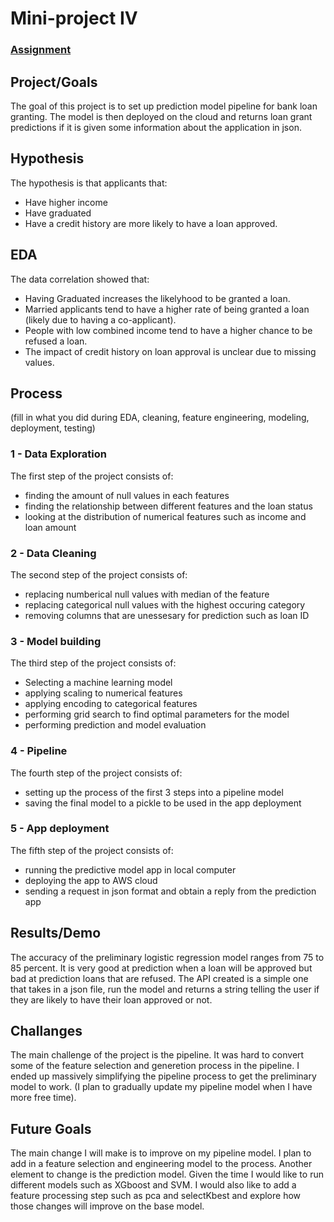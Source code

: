 # Mini-project IV

### [Assignment](assignment.md)

## Project/Goals
The goal of this project is to set up prediction model pipeline for bank loan granting. The model is then deployed on the cloud and returns loan grant predictions if it is given some information about the application in json. 

## Hypothesis
The hypothesis is that applicants that:
- Have higher income
- Have graduated
- Have a credit history
are more likely to have a loan approved.

## EDA 
The data correlation showed that:
- Having Graduated increases the likelyhood to be granted a loan.
- Married applicants tend to have a higher rate of being granted a loan (likely due to having a co-applicant).
- People with low combined income tend to have a higher chance to be refused a loan.
- The impact of credit history on loan approval is unclear due to missing values.

## Process
(fill in what you did during EDA, cleaning, feature engineering, modeling, deployment, testing)
### 1 - Data Exploration
The first step of the project consists of:
- finding the amount of null values in each features
- finding the relationship between different features and the loan status
- looking at the distribution of numerical features such as income and loan amount

### 2 - Data Cleaning
The second step of the project consists of:
- replacing numberical null values with median of the feature
- replacing categorical null values with the highest occuring category
- removing columns that are unessesary for prediction such as loan ID

### 3 - Model building
The third step of the project consists of:
- Selecting a machine learning model
- applying scaling to numerical features
- applying encoding to categorical features
- performing grid search to find optimal parameters for the model
- performing prediction and model evaluation

### 4 - Pipeline
The fourth step of the project consists of:
- setting up the process of the first 3 steps into a pipeline model
- saving the final model to a pickle to be used in the app deployment

### 5 - App deployment
The fifth step of the project consists of:
- running the predictive model app in local computer
- deploying the app to AWS cloud
- sending a request in json format and obtain a reply from the prediction app

## Results/Demo
The accuracy of the preliminary logistic regression model ranges from 75 to 85 percent. It is very good at prediction when a loan will be approved but bad at prediction loans that are refused. The API created is a simple one that takes in a json file, run the model and returns a string telling the user if they are likely to have their loan approved or not. 

## Challanges 
The main challenge of the project is the pipeline. It was hard to convert some of the feature selection and generetion process in the pipeline. I ended up massively simplifying the pipeline process to get the preliminary model to work. (I plan to gradually update my pipeline model when I have more free time).

## Future Goals
The main change I will make is to improve on my pipeline model. I plan to add in a feature selection and engineering model to the process. Another element to change is the prediction model. Given the time I would like to run different models such as XGboost and SVM. I would also like to add a feature processing step such as pca and selectKbest and explore how those changes will improve on the base model.